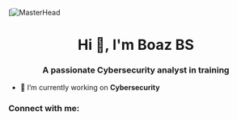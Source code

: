 [![MasterHead](https://www.google.com/imgres?imgurl=https%3A%2F%2Fthumbs.dreamstime.com%2Fz%2Fcyber-security-businessman-black-background-119577360.jpg&tbnid=x-fHgwdTrH-qSM&vet=12ahUKEwiXyPqVy5KIAxXJpicCHVrVOZkQxiAoB3oECAAQKA..i&imgrefurl=https%3A%2F%2Fwww.dreamstime.com%2Fcyber-security-businessman-black-background-image119577360&docid=7DuevQ6-bk8TdM&w=1600&h=970&itg=1&q=cyber%20security&ved=2ahUKEwiXyPqVy5KIAxXJpicCHVrVOZkQxiAoB3oECAAQKA)
<h1 align="center">Hi 👋, I'm Boaz BS</h1>
<h3 align="center">A passionate Cybersecurity analyst in training</h3>

- 🔭 I’m currently working on **Cybersecurity**

<h3 align="left">Connect with me:</h3>
<p align="left">
</p>
